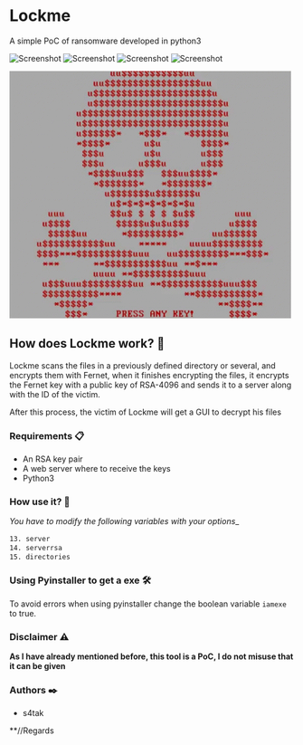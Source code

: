 # Lockme
A simple PoC of ransomware developed in python3



![Screenshot](https://img.shields.io/badge/Platform-Windows-brightgreen)
![Screenshot](https://img.shields.io/badge/Platform-Linux-brightgreen)
![Screenshot](https://img.shields.io/badge/Language-Python%203-blue)
![Screenshot](https://img.shields.io/badge/Language-Php-blue)

![Screenshot](Images/tenor.gif)


## How does Lockme work? 🚀



Lockme scans the files in a previously defined directory or several, and encrypts them with Fernet, when it finishes encrypting the files, it encrypts the Fernet key with a public key of RSA-4096 and sends it to a server along with the ID of the victim.

After this process, the victim of Lockme will get a GUI to decrypt his files



### Requirements 📋



* An RSA key pair
* A web server where to receive the keys
* Python3



### How use it? 🔧



_You have to modify the following variables with your options__
```
13. server
14. serverrsa
15. directories
```


### Using Pyinstaller to get a exe 🛠️



To avoid errors when using pyinstaller change the boolean variable ```iamexe``` to true.



### Disclaimer ⚠️



**As I have already mentioned before, this tool is a PoC, I do not misuse that it can be given**



### Authors ✒️

* s4tak

**//Regards
